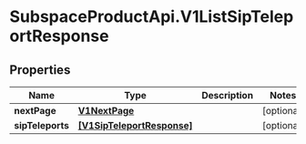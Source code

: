 # SubspaceProductApi.V1ListSipTeleportResponse

## Properties

Name | Type | Description | Notes
------------ | ------------- | ------------- | -------------
**nextPage** | [**V1NextPage**](V1NextPage.md) |  | [optional] 
**sipTeleports** | [**[V1SipTeleportResponse]**](V1SipTeleportResponse.md) |  | [optional] 


